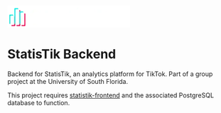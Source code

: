 ![StatisTik Logo](README-logo.webp)

# StatisTik Backend

Backend for StatisTik, an analytics platform for TikTok. Part of a group project at the University of South Florida.

This project requires [statistik-frontend](https://github.com/TraderHowell/statistik-frontend) and the associated PostgreSQL database to function.
